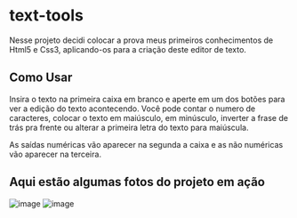 # text-tools

Nesse projeto decidi colocar a prova meus primeiros conhecimentos de Html5 e Css3, aplicando-os para a criação deste editor de texto.

## Como Usar
Insira o texto na primeira caixa em branco e aperte em um dos botões para ver a edição do texto acontecendo.
Você pode contar o numero de caracteres, colocar o texto em maiúsculo, em minúsculo,
inverter a frase de trás pra frente ou alterar a primeira letra do texto para maiúscula.

As saídas numéricas vão aparecer na segunda a caixa e as não numéricas vão aparecer na terceira.

## Aqui estão algumas fotos do projeto em ação
![image](https://github.com/italomonte/text-tools/assets/68883489/c84140af-f70a-42c8-871e-9955c2bf9bcc) ![image](https://github.com/italomonte/text-tools/assets/68883489/22bdf979-f180-420d-afd0-6ef2563e275d)
